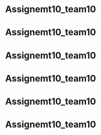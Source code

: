 # Assignemt10_team10
# Assignemt10_team10
# Assignemt10_team10
# Assignemt10_team10
# Assignemt10_team10
# Assignemt10_team10
